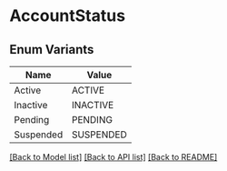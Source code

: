 # AccountStatus

## Enum Variants

| Name | Value |
|---- | -----|
| Active | ACTIVE |
| Inactive | INACTIVE |
| Pending | PENDING |
| Suspended | SUSPENDED |


[[Back to Model list]](../README.md#documentation-for-models) [[Back to API list]](../README.md#documentation-for-api-endpoints) [[Back to README]](../README.md)


